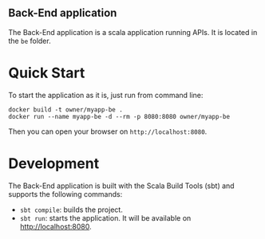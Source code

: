 Back-End application
---

The Back-End application is a scala application running APIs. It is located in the `be` folder.

# Quick Start
To start the application as it is, just run from command line:
```
docker build -t owner/myapp-be .
docker run --name myapp-be -d --rm -p 8080:8080 owner/myapp-be
```
Then you can open your browser on `http://localhost:8080`.

# Development
The Back-End application is built with the Scala Build Tools (sbt) and supports the following commands:
- `sbt compile`: builds the project.
- `sbt run`: starts the application. It will be available on [http://localhost:8080](http://localhost:8080).